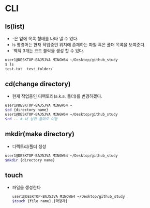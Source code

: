 # CLI

## ls(list)

- -은 앞에 목록 형태를 나타 낼 수 있다.
- ls 명령어는 현재 작업중인 위치에 존재하는 파일 혹은 폴더 목록을 보여준다.
- `백틱 3개는 코드 블락을 생성 할 수 있다.

```bash
user1@DESKTOP-BAJ5JVA MINGW64 ~/Desktop/github_study
$ ls
test.txt  test_folder/

```

## cd(change directory)

- 현재 작업중인 디렉토리(a.k.a. 폴더)를 변경하겠다.

```bash
user1@DESKTOP-BAJ5JVA MINGW64 ~
$cd {directory name}
user1@DESKTOP-BAJ5JVA MINGW64 ~/Desktop/github_study
$cd .. # 내 상위 폴더로 이동
```



## mkdir(make directory)

- 디렉토리/폴더 생성

```bash
user1@DESKTOP-BAJ5JVA MINGW64 ~/Desktop/github_study
$mkdir {directory name}
```



## touch

- 파일을 생성한다

  ```bash
  user1@DESKTOP-BAJ5JVA MINGW64 ~/Desktop/github_study
  $touch {file name}.{확장자}
  ```

  

  
